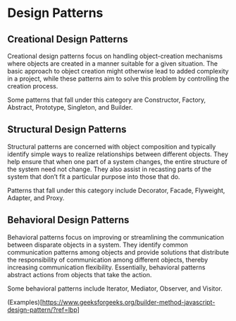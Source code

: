 # Design Patterns
 
## Creational Design Patterns
Creational design patterns focus on handling object-creation mechanisms where objects are created in a manner suitable for a given situation. The basic approach to object creation might otherwise lead to added complexity in a project, while these patterns aim to solve this problem by controlling the creation process.

Some patterns that fall under this category are Constructor, Factory, Abstract, Prototype, Singleton, and Builder.

## Structural Design Patterns
Structural patterns are concerned with object composition and typically identify simple ways to realize relationships between different objects. They help ensure that when one part of a system changes, the entire structure of the system need not change. They also assist in recasting parts of the system that don’t fit a particular purpose into those that do.

Patterns that fall under this category include Decorator, Facade, Flyweight, Adapter, and Proxy.

## Behavioral Design Patterns
Behavioral patterns focus on improving or streamlining the communication between disparate objects in a system. They identify common communication patterns among objects and provide solutions that distribute the responsibility of communication among different objects, thereby increasing communication flexibility. Essentially, behavioral patterns abstract actions from objects that take the action.

Some behavioral patterns include Iterator, Mediator, Observer, and Visitor.

(Examples)[https://www.geeksforgeeks.org/builder-method-javascript-design-pattern/?ref=lbp]
